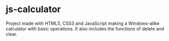 # js-calculator

Project made with HTML5, CSS3 and JavaScript making a Windows-alike calculator with basic operations. It also includes the functions of delete and clear. 
